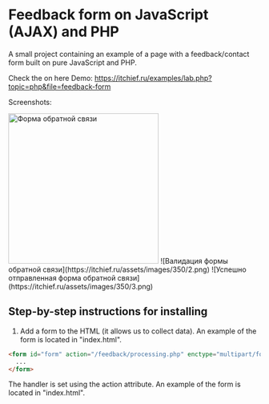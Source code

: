 # Feedback form on JavaScript (AJAX) and PHP
A small project containing an example of a page with a feedback/contact form built on pure JavaScript and PHP.

Check the on here Demo: https://itchief.ru/examples/lab.php?topic=php&file=feedback-form

Screenshots:

<img src="https://itchief.ru/assets/images/350/1.png" alt="Форма обратной связи" width="300">
![Валидация формы обратной связи](https://itchief.ru/assets/images/350/2.png)
![Успешно отправленная форма обратной связи](https://itchief.ru/assets/images/350/3.png)



## Step-by-step instructions for installing
1. Add a form to the HTML (it allows us to collect data).
An example of the form is located in "index.html".
```html
<form id="form" action="/feedback/processing.php" enctype="multipart/form-data" novalidate>
  ...
</form>
```
The handler is set using the action attribute.
An example of the form is located in "index.html".
